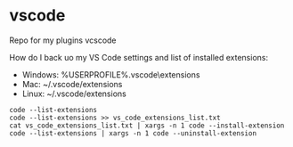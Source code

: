 # vscode
Repo for my plugins vcscode 

How do I back uo my VS Code settings and list of installed extensions:
* Windows: %USERPROFILE%\.vscode\extensions
* Mac: ~/.vscode/extensions
* Linux: ~/.vscode/extensions

```
code --list-extensions  
code --list-extensions >> vs_code_extensions_list.txt  
cat vs_code_extensions_list.txt | xargs -n 1 code --install-extension  
code --list-extensions | xargs -n 1 code --uninstall-extension  
```
